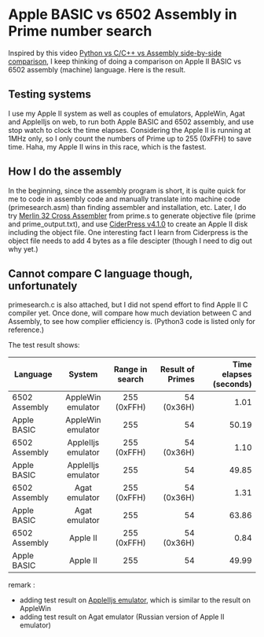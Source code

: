 # Apple BASIC vs 6502 Assembly in Prime number search

Inspired by this video [Python vs C/C++ vs Assembly side-by-side comparison](https://www.youtube.com/watch?v=3PcIJKd1PKU), I keep thinking of doing a comparison on Apple II BASIC vs 6502 assembly (machine) language. Here is the result.

## Testing systems
I use my Apple II system as well as couples of emulators, AppleWin, Agat and AppleIIjs on web, to run both Apple BASIC and 6502 assembly, and use stop watch to clock the time elapses. Considering the Apple II is running at 1MHz only, so I only count the numbers of Prime up to 255 (0xFFH) to save time. Haha, my Apple II wins in this race, which is the fastest.

## How I do the assembly
In the beginning, since the assembly program is short, it is quite quick for me to code in assembly code and manually translate into machine code (primesearch.asm) than finding assembler and installation, etc. Later, I do try [Merlin 32 Cross Assembler](https://brutaldeluxe.fr/products/crossdevtools/merlin/) from prime.s to generate objective file (prime and prime_output.txt), and use [CiderPress v4.1.0](https://a2ciderpress.com/) to create an Apple II disk including the object file. One interesting fact I learn from Ciderpress is the object file needs to add 4 bytes as a file descipter (though I need to dig out why yet.)

## Cannot compare C language though, unfortunately
primesearch.c is also attached, but I did not spend effort to find Apple II C compiler yet. Once done, will compare how much deviation between C and Assembly, to see how complier efficiency is. (Python3 code is listed only for reference.)

The test result shows:

Language      | System  | Range in search  | Result of Primes | Time elapses (seconds)
--------------|:----------------:|:----------------:|-----------------:| ----------------------:
6502 Assembly | AppleWin emulator| 255 (0xFFH)      |  54 (0x36H)      |  1.01
Apple BASIC   | AppleWin emulator| 255              |  54              |  50.19
6502 Assembly | AppleIIjs emulator| 255 (0xFFH)      |  54 (0x36H)      |  1.10
Apple BASIC   | AppleIIjs emulator| 255              |  54              |  49.85
6502 Assembly | Agat emulator     | 255 (0xFFH)      |  54 (0x36H)      |  1.31
Apple BASIC   | Agat emulator     | 255              |  54              |  63.86
6502 Assembly | Apple II          | 255 (0xFFH)      |  54 (0x36H)      |  0.84
Apple BASIC   | Apple II          | 255              |  54              |  49.99

remark : 
- adding test result on [AppleIIjs emulator](https://www.scullinsteel.com/apple2/), which is similar to the result on AppleWin
- adding test result on Agat emulator (Russian version of Apple II emulator)

